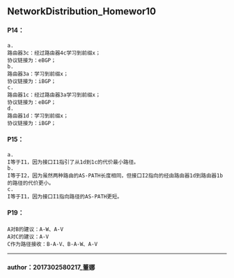 ## NetworkDistribution_Homewor10     

#### P14：  
	a.    
	路由器3c：经过路由器4c学习到前缀x；    
	协议链接为：eBGP；    
	b.    
	路由器3a：学习到前缀x；    
	协议链接为：iBGP；    
	c.    
	路由器1c：经过路由器3a学习到前缀x；    
	协议链接为：eBGP；    
	d.    
	路由器1d：学习到前缀x；    
	协议链接为：iBGP；    
    
    
#### P15：   
    a.    
    I等于I1，因为接口I1指引了从1d到1c的代价最小路径。    
	b.     
	I等于I2，因为虽然两种路由的AS-PATH长度相同，但接口I2指向的经由路由器1d到路由器1b的路径的代价更小。    
	c.     
	I等于I1，因为接口I1指向路径的AS-PATH更短。   

        
	 
#### P19：
	A对B的建议：A-W、A-V    
	A对C的建议：A-V    
	C作为路径接收：B-A-V、B-A-W、A-V  

****
#### author：2017302580217_董娜

